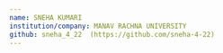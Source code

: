 ```yaml
---
name: SNEHA KUMARI 
institution/company: MANAV RACHNA UNIVERSITY
github: sneha_4_22  (https://github.com/sneha-4-22)
---
```

